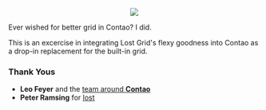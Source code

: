 <p style="text-align: center">
	<img src="http://crshd.github.io/lost-contao/images/lost-contao.png">
</p>

Ever wished for better grid in Contao? I did.

This is an excercise in integrating Lost Grid's flexy goodness into Contao as a drop-in replacement for the built-in grid.

### Thank Yous

- **Leo Feyer** and the [team around **Contao**](https://contao.org/de/ueber-contao.html)
- **Peter Ramsing** for [lost](https://github.com/peterramsing/lost)
